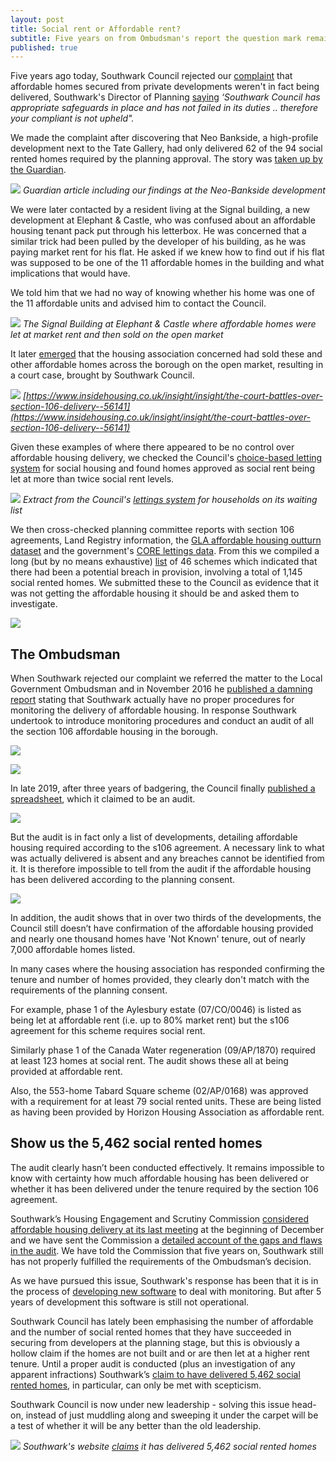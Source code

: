 ```yaml
---
layout: post
title: Social rent or Affordable rent?
subtitle: Five years on from Ombudsman's report the question mark remains.
published: true 
---
```

Five years ago today, Southwark Council rejected our [complaint](http://35percent.org/img/ccomplaint15Dec2016.pdf) that affordable homes secured from private developments weren't in fact being delivered, Southwark's Director of Planning [saying](/img/Stage1response28Jan2016.pdf) _‘Southwark Council has appropriate safeguards in place and has not failed in its duties .. therefore your compliant is not upheld"._

We made the complaint after discovering that Neo Bankside, a high-profile development next to the Tate Gallery, had only delivered 62 of the 94 social rented homes required by the planning approval. The story was [taken up by the Guardian](https://www.theguardian.com/artanddesign/architecture-design-blog/2015/jul/21/neo-bankside-how-richard-rogers-new-non-dom-accom-cut-out-the-poor).

![](http://35percent.org/img/neoguardian.png)
*Guardian article including our findings at the Neo-Bankside development*

We were later contacted by a resident living at the Signal building, a new development at Elephant & Castle, who was confused about an affordable housing tenant pack put through his letterbox. He was concerned that a similar trick had been pulled by the developer of his building, as he was paying market rent for his flat. He asked if we knew how to find out if his flat was supposed to be one of the 11 affordable homes in the building and what implications that would have.

We told him that we had no way of knowing whether his home was one of the 11 affordable units and advised him to contact the Council.

![](https://omghcontent.affino.com/AcuCustom/Sitename/DAM/096/signal-building-MIN.jpg)
*The Signal Building at Elephant & Castle where affordable homes were let at market rent and then sold on the open market*


It later [emerged](https://www.insidehousing.co.uk/insight/insight/the-court-battles-over-section-106-delivery--56141) that the housing association concerned had sold these and other affordable homes across the borough on the open market, resulting in a court case, brought by Southwark Council.

![](http://35percent.org/img/lhah.png)
*[https://www.insidehousing.co.uk/insight/insight/the-court-battles-over-section-106-delivery--56141](https://www.insidehousing.co.uk/insight/insight/the-court-battles-over-section-106-delivery--56141)*

Given these examples of where there appeared to be no control over affordable housing delivery, we checked the Council's [choice-based letting system](https://www.southwarkhomesearch.org.uk/) for social housing and found homes approved as social rent being let at more than twice social rent levels.

![](http://35percent.org/img/nhghomesearch.jpg)
*Extract from the Council's [lettings system](https://www.southwarkhomesearch.org.uk) for households on its waiting list*

We then cross-checked planning committee reports with section 106 agreements, Land Registry information, the [GLA affordable housing outturn dataset](http://data.london.gov.uk/dataset/gla-affordable-housing-programme-outturn/resource/0c87e5dc-f1e9-4edf-b246-bef6b40a9ba3) and the government's [CORE lettings data](https://core.communities.gov.uk/). From this we compiled a long (but by no means exhaustive) [list](http://35percent.org/img/section106_tenure_breaches.pdf) of 46 schemes which indicated that there had been a potential breach in provision, involving a total of 1,145 social rented homes. We submitted these to the Council as evidence that it was not getting the affordable housing it should be and asked them to investigate.

![](http://35percent.org/img/arexampless.png)

## The Ombudsman
When Southwark rejected our complaint we referred the matter to the Local Government Ombudsman and in November 2016 he [published a damning report](http://35percent.org/2016-12-12-ombudsman-slams-southwark-for-no-s106-monitoring/) stating that Southwark actually have no proper procedures for monitoring the delivery of affordable housing. In response Southwark undertook to introduce monitoring procedures and conduct an audit of all the section 106 affordable housing in the borough.

![](http://35percent.org/img/LGOFinalDecisionSOR.png)


![](http://35percent.org/img/lgoreport.png)

In late 2019, after three years of badgering, the Council finally [published a spreadsheet](https://www.southwark.gov.uk/planning-and-building-control/planning-policy-and-transport-policy/monitoring/authority-monitoring-report/housing?chapter=9), which it claimed to be an audit.

![](http://35percent.org/img/auditpage.png)

But the audit is in fact only a list of developments, detailing affordable housing required according to the s106 agreement. A necessary link to what was actually delivered is absent and any breaches cannot be identified from it. It is therefore impossible to tell from the audit if the affordable housing has been delivered according to the planning consent.

![](http://35percent.org/img/audit_extract.png)

In addition, the audit shows that in over two thirds of the developments, the Council still doesn’t have confirmation of the affordable housing provided and nearly one thousand homes have 'Not Known' tenure, out of nearly 7,000 affordable homes listed.

In many cases where the housing association has responded confirming the tenure and number of homes provided, they clearly don't match with the requirements of the planning consent.

For example, phase 1 of the Aylesbury estate (07/CO/0046) is listed as being let at affordable rent (i.e. up to 80% market rent) but the s106 agreement for this scheme requires social rent.

Similarly phase 1 of the Canada Water regeneration (09/AP/1870) required at least 123 homes at social rent. The audit shows these all at being provided at affordable rent.

Also, the 553-home Tabard Square scheme (02/AP/0168) was approved with a requirement for at least 79 social rented units. These are being listed as having been provided by Horizon Housing Association as affordable rent.

## Show us the 5,462 social rented homes

The audit clearly hasn’t been conducted effectively. It remains impossible to know with certainty how much affordable housing has been delivered or whether it has been delivered under the tenure required by the section 106 agreement.

Southwark’s Housing Engagement and Scrutiny Commission [considered affordable housing delivery at its last meeting](https://www.youtube.com/watch?v=OF0cobZ3kIk&amp;feature=youtu.be) at the beginning of December and we have sent the Commission a [detailed account of the gaps and flaws in the audit](http://35percent.org/img/hscrutiny.pdf). We have told the Commission that five years on, Southwark still has not properly fulfilled the requirements of the Ombudsman’s decision. 

As we have pursued this issue, Southwark's response has been that it is in the process of [developing new software](https://www.southwark.gov.uk/innovate/collabrative-project/affordable-housing-monitoring) to deal with monitoring. But after 5 years of development this software is still not operational. 

Southwark Council has lately been emphasising the number of affordable and the number of social rented homes that they have succeeded in securing from developers at the planning stage, but this is obviously a hollow claim if the homes are not built and or are then let at a higher rent tenure. Until a proper audit is conducted (plus an investigation of any apparent infractions) Southwark’s [claim to have delivered 5,462 social rented homes](https://www.southwark.gov.uk/planning-and-building-control/planning-policy-and-transport-policy/monitoring/authority-monitoring-report/housing?chapter=4), in particular, can only be met with scepticism. 

Southwark Council is now under new leadership - solving this issue head-on, instead of just muddling along and sweeping it under the carpet will be a test of whether it will be any better than the old leadership.

![](http://35percent.org/img/screenshotahmon.png)
*Southwark's website [claims](https://www.southwark.gov.uk/planning-and-building-control/planning-policy-and-transport-policy/monitoring/authority-monitoring-report/housing?chapter=4) it has delivered 5,462 social rented homes*

<meta name="twitter:card" content="summary_large_image">
<meta name="twitter:site" content="@35percent_EAN">
<meta name="twitter:title" content="5,462 social rented homes unaccounted for">
<meta name="twitter:description" content="5 years after damning Ombudsman report and Southwark still doesn't know if social rented homes are being delivered.">
<meta name="twitter:image" content="http://35percent.org/img/arexampless.png">

